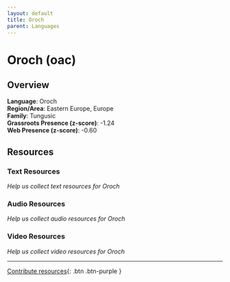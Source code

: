 ```yaml
---
layout: default
title: Oroch
parent: Languages
---
```


# Oroch (oac)

## Overview

**Language**: Oroch  
**Region/Area**: Eastern Europe, Europe  
**Family**: Tungusic  
**Grassroots Presence (z-score)**: -1.24  
**Web Presence (z-score)**: -0.60  

## Resources

### Text Resources
*Help us collect text resources for Oroch*

### Audio Resources
*Help us collect audio resources for Oroch*

### Video Resources
*Help us collect video resources for Oroch*

---

[Contribute resources](https://forms.office.com/e/1SfLJx3u1r){: .btn .btn-purple }
